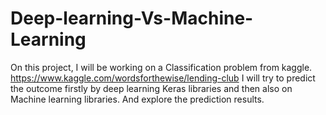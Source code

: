 # Deep-learning-Vs-Machine-Learning
On this project, I will be working on a Classification problem from kaggle.
https://www.kaggle.com/wordsforthewise/lending-club 
I will try to predict the outcome firstly by deep learning Keras libraries and then also on Machine learning libraries. And explore the prediction results.
